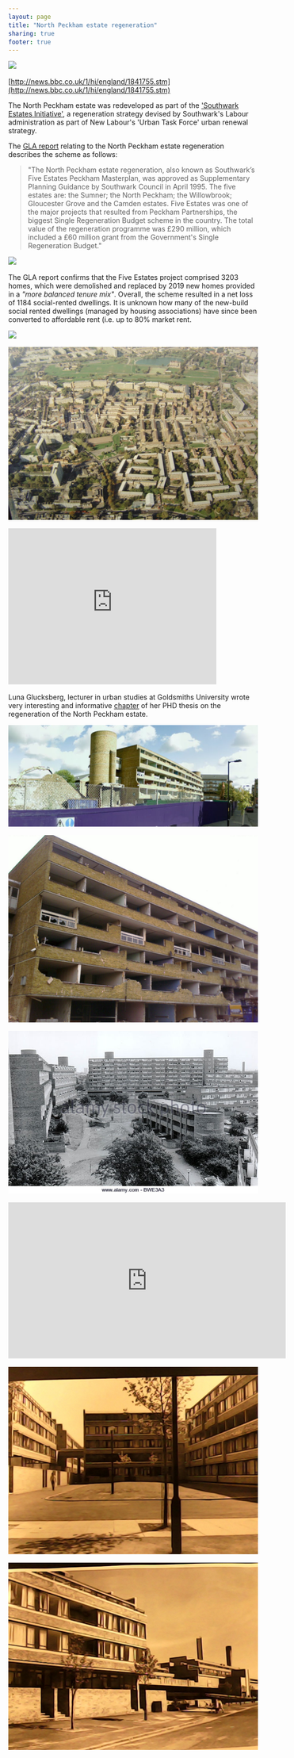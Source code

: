 ```yaml
---
layout: page
title: "North Peckham estate regeneration"
sharing: true
footer: true
---
```

![](/images/northpeckhamestate.jpg)

[http://news.bbc.co.uk/1/hi/england/1841755.stm](http://news.bbc.co.uk/1/hi/england/1841755.stm)

The North Peckham estate was redeveloped as part of the ['Southwark Estates Initiative'](http://embed.verite.co/timeline/?source=0Aprl6XcACewydEhRaWFOLVBfUjBSVW1HUGVZNEhGeFE&font=Bevan-PotanoSans&maptype=toner&lang=en&hash_bookmark=true&start_zoom_adjust=2&height=650#1), a regeneration strategy devised by Southwark's Labour administration as part of New Labour's 'Urban Task Force' urban renewal strategy. 

The [GLA report](http://legacy.london.gov.uk/mayor/planning_decisions/strategic_dev/dec1802/five_estates_peckham_report.rtf) relating to the North Peckham estate regeneration describes the scheme as follows: 

>"The North Peckham estate regeneration, also known as Southwark’s Five Estates Peckham Masterplan, was approved as Supplementary Planning Guidance by Southwark Council in April 1995. The five estates are: the Sumner; the North Peckham; the Willowbrook; Gloucester Grove and the Camden estates. Five Estates was one of the major projects that resulted from Peckham Partnerships, the biggest Single Regeneration Budget scheme in the country. The total value of the regeneration programme was £290 million, which included a £60 million grant from the Government's Single Regeneration Budget."

![](http://crappistmartin.github.io/images/northpeckham5.jpg)

The GLA report confirms that the Five Estates project comprised 3203 homes, which were demolished and replaced by 2019 new homes provided in a _"more balanced tenure mix"_. Overall, the scheme resulted in a net loss of 1184 social-rented dwellings. It is unknown how many of the new-build social rented dwellings (managed by housing associations) have since been converted to affordable rent (i.e. up to 80% market rent. 

![](http://crappistmartin.github.io/images/northpeckham2.jpg)

![](/img/northpeckhamaerial.jpg)

<iframe width="420" height="315" src="https://www.youtube.com/embed/FGKzlVNkOZ8" frameborder="0" allowfullscreen></iframe>

Luna Glucksberg, lecturer in urban studies at Goldsmiths University wrote very interesting and informative [chapter](https://southwarknotes.files.wordpress.com/2012/03/peckham-glucksbergl_2013.pdf) of her PHD thesis on the regeneration of the North Peckham estate.

![](/img/northpeckhamdemogoogle.png)

![](/img/northpeckhamdemo.jpg)

![](/img/northpeckhamstockphoto.jpg)

<iframe width="560" height="315" src="https://www.youtube.com/embed/YwYSjJgd3Ig" frameborder="0" allowfullscreen></iframe>

![](/img/nplhl1.jpg)

![](/img/nplhl2.jpg)
